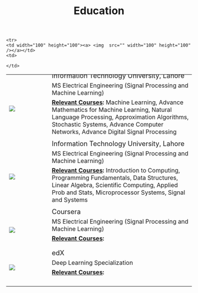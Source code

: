 ﻿---
title: "Education"
permalink: /education/
description: "My education"
---


<html>
<style>
img {
    float:left;
}
h6,h5,h4 {
    float:center;
    font:verdana;
	margin-top:-5px;
    margin-bottom:-5px;
}
div{
margin:10px;
}
p{ 
    margin-top:-10px;
}
h7 {
    float:center;
        font:verdana;
</style>
<body>



<table style="width:100% height:100%">

  <tr>
    <td width="100" height="100"><a> <img  src="http://aghaaliraza.com/itu-short.png" /></a></td>
    <td>
    <p> <font size="4">Information Technology University, Lahore </font></p>
    <p> <font size="3">MS Electrical Engineering (Signal Processing and Machine Learning)</font></p>
    <p><b><u>Relevant Courses</u>:</b> Machine Learning, Advance Mathematics for Machine Learning,
	Natural Language Processing, Approximation Algorithms, Stochastic Systems, Advance Computer Networks,
	Advance Digital Signal Processing 
    </p>
    </td>
  </tr>
  
  <tr>
    <td width="100" height="100"><a> <img  src="https://upload.wikimedia.org/wikipedia/commons/0/0c/UET_Lahore_Logo.png" /></a></td>
    <td>
    <p> <font size="4">Information Technology University, Lahore </font></p>
    <p> <font size="3">MS Electrical Engineering (Signal Processing and Machine Learning)</font></p>
    <p><b><u>Relevant Courses</u>:</b> Introduction to Computing, Programming Fundamentals, Data Structures,
	Linear Algebra, Scientific Computing, Applied Prob and Stats, Microprocessor Systems, Signal and Systems
    </p>	
    </td>
  </tr>
  
  <tr>
    <td width="100" height="100"><a> <img  src="https://www.insidehighered.com/sites/default/server_files/styles/large/public/media/coursera.png?itok=Y98JDeq-" /></a></td>
    <td>
    <p> <font size="4">Coursera </font></p>
    <p> <font size="3">MS Electrical Engineering (Signal Processing and Machine Learning)</font></p>
    <p><b><u>Relevant Courses</u>:</b>  </p>
    </td>
  </tr>
  
  <tr>
    <td width="100" height="100"><a> <img  src="https://www.shegeeksout.com/wp-content/uploads/2016/07/edx-logo.png" /></a></td>
    <td>
    <p> <font size="4">edX</font></p>
    <p> <font size="3">Deep Learning Specialization</font></p>
    <p><b><u>Relevant Courses</u>:</b> </p>
    </td>
  </tr>  
  
    <tr>
    <td width="100" height="100"><a> <img  src="" width="100" height="100" /></a></td>
    <td>

    </td>
  </tr>
</table>

</body>
</html>